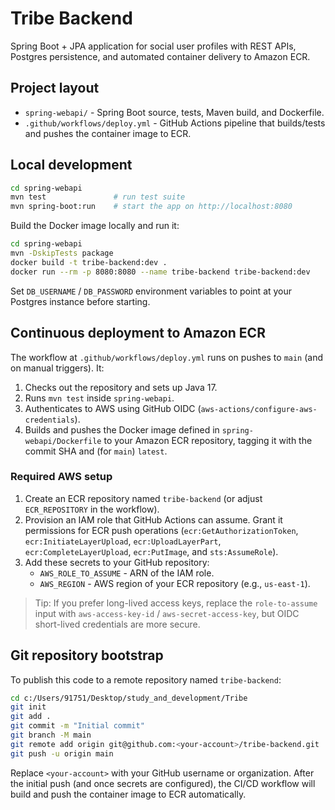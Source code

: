 # Tribe Backend

Spring Boot + JPA application for social user profiles with REST APIs, Postgres persistence, and automated container delivery to Amazon ECR.

## Project layout

- `spring-webapi/` - Spring Boot source, tests, Maven build, and Dockerfile.
- `.github/workflows/deploy.yml` - GitHub Actions pipeline that builds/tests and pushes the container image to ECR.

## Local development

```bash
cd spring-webapi
mvn test               # run test suite
mvn spring-boot:run    # start the app on http://localhost:8080
```

Build the Docker image locally and run it:

```bash
cd spring-webapi
mvn -DskipTests package
docker build -t tribe-backend:dev .
docker run --rm -p 8080:8080 --name tribe-backend tribe-backend:dev
```

Set `DB_USERNAME` / `DB_PASSWORD` environment variables to point at your Postgres instance before starting.

## Continuous deployment to Amazon ECR

The workflow at `.github/workflows/deploy.yml` runs on pushes to `main` (and on manual triggers). It:

1. Checks out the repository and sets up Java 17.
2. Runs `mvn test` inside `spring-webapi`.
3. Authenticates to AWS using GitHub OIDC (`aws-actions/configure-aws-credentials`).
4. Builds and pushes the Docker image defined in `spring-webapi/Dockerfile` to your Amazon ECR repository, tagging it with the commit SHA and (for `main`) `latest`.

### Required AWS setup

1. Create an ECR repository named `tribe-backend` (or adjust `ECR_REPOSITORY` in the workflow).
2. Provision an IAM role that GitHub Actions can assume. Grant it permissions for ECR push operations (`ecr:GetAuthorizationToken`, `ecr:InitiateLayerUpload`, `ecr:UploadLayerPart`, `ecr:CompleteLayerUpload`, `ecr:PutImage`, and `sts:AssumeRole`).
3. Add these secrets to your GitHub repository:
   - `AWS_ROLE_TO_ASSUME` - ARN of the IAM role.
   - `AWS_REGION` - AWS region of your ECR repository (e.g., `us-east-1`).

> Tip: If you prefer long-lived access keys, replace the `role-to-assume` input with `aws-access-key-id` / `aws-secret-access-key`, but OIDC short-lived credentials are more secure.

## Git repository bootstrap

To publish this code to a remote repository named `tribe-backend`:

```bash
cd c:/Users/91751/Desktop/study_and_development/Tribe
git init
git add .
git commit -m "Initial commit"
git branch -M main
git remote add origin git@github.com:<your-account>/tribe-backend.git
git push -u origin main
```

Replace `<your-account>` with your GitHub username or organization. After the initial push (and once secrets are configured), the CI/CD workflow will build and push the container image to ECR automatically.

